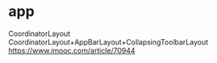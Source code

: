 # app

CoordinatorLayout
CoordinatorLayout+AppBarLayout+CollapsingToolbarLayout
https://www.imooc.com/article/70944
